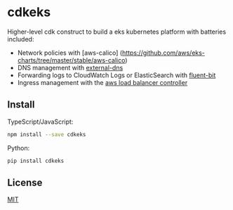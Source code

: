 # cdkeks
Higher-level cdk construct to build a eks kubernetes platform with batteries included:

- Network policies with [aws-calico] (https://github.com/aws/eks-charts/tree/master/stable/aws-calico)
- DNS management with [external-dns](https://github.com/kubernetes-sigs/external-dns)
- Forwarding logs to CloudWatch Logs or ElasticSearch with [fluent-bit](https://github.com/aws/aws-for-fluent-bit)
- Ingress management with the [aws load balancer controller](https://github.com/kubernetes-sigs/aws-load-balancer-controller)

## Install
TypeScript/JavaScript:

```bash
npm install --save cdkeks
```

Python:

```bash
pip install cdkeks
```

## License
[MIT](https://github.com/hupe1980/cdkeks/tree/master/cdkeks/LICENSE)